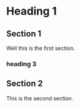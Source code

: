 # Heading  1


## Section 1

Well this is the first section.

### heading 3

## Section 2

This is the second section.
